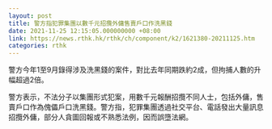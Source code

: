 ```yaml
---
layout: post
title: 警方指犯罪集團以數千元招攬外傭售賣戶口作洗黑錢
date: 2021-11-25 12:15:05.000000000 +08:00
link: https://news.rthk.hk/rthk/ch/component/k2/1621380-20211125.htm
categories: rthk
---
```


警方今年1至9月錄得涉及洗黑錢的案件，對比去年同期跌約2成，但拘捕人數的升幅超過2倍。

警方表示，不法分子以集團形式犯案，用數千元報酬招攬不同人士，包括外傭，售賣戶口作為傀儡戶口洗黑錢。警方指，犯罪集團透過社交平台、電話發出大量訊息招攬外傭，部分人貪圖回報或不熟悉法例，因而誤墮法網。
